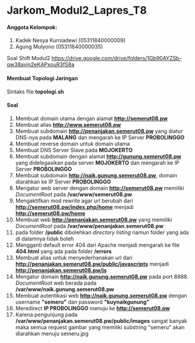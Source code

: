 # Jarkom_Modul2_Lapres_T8
#### Anggota Kelompok:
1. Kadek Nesya Kurniadewi (05311840000009)
2. Agung Mulyono (05311840000035)

Soal Shift Modul2 https://drive.google.com/drive/folders/1Gb90AYZSb-qw38avjn2eKAPxouR3fS8a

#### Membuat Topologi Jaringan
Sintaks file **topologi.sh**


#### Soal 
1. Membuat domain utama dengan alamat **http://semerut08.pw**
2. Membuat alias **http://www.semerut08.pw**
3. Membuat subdomain **http://penanjakan.semerut08.pw** yang diatur DNS-nya pada **MALANG** dan mengarah ke IP Server **PROBOLINGGO**
4. Membuat reverse domain untuk domain utama
5. Membuat DNS Server Slave pada **MOJOKERTO**
6. Membuat subdomain dengan alamat **http://gunung.semerut08.pw** yang didelegasikan pada server **MOJOKERTO** dan mengarah ke IP Server **PROBOLINGGO**
7. Membuat subdomain **http://naik.gunung.semerut08.pw**, domain diarahkan ke IP Server **PROBOLINGGO**
8. Mengatur web server dengan domain **http://semerut08.pw** memiliki *DocumentRoot* pada **/var/www/semerut08.pw**
9. Mengaktifkan mod rewrite agar url berubah dari **http://semerut08.pw/index.php/home** menjadi **http://semerut08.pw/home**
10. Membuat web **http://penanjakan.semerut08.pw** yang memiliki *DocumentRoot* pada **/var/www/penanjakan.semerut08.pw**
11. pada folder **/public** dibolehkan *directory listing* namun folder yang ada di dalamnya tidak boleh
12. Mengganti default error 404 dari Apache menjadi mengarah ke file **404.html** yang ada pada folder **/errors**
13. Membuat alias untuk menyederhanakan url dari **http://penanjakan.semerut08.pw/public/javascripts** menjadi **http://penanjakan.semerut08.pw/js**
14. Mengatur domain **http://naik.gunung.semerut08.pw** pada port 8888. *DocumentRoot* web berada pada **/var/www/naik.gunung.semerut08.pw**
15. Membuat autentikasi web **http://naik.gunung.semerut08.pw** dengan username **"semeru"** dan password **"kuynaikgunung"**
16. Meredirect **IP PROBOLINGGO** menuju ke **http://semerut08.pw**
17. Karena pengunjung pada **/var/www/penanjakan.semerut08.pw/public/images** sangat banyak maka semua request gambar yang memiliki substring "semeru" akan diarahkan menuju semeru.jpg
